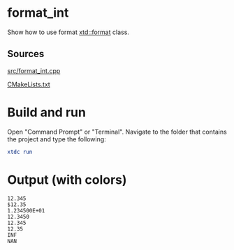 # format_int

Show how to use format [xtd::format](../../../../src/xtd.core/include/xtd/format.h) class.

## Sources

[src/format_int.cpp](src/format_int.cpp)

[CMakeLists.txt](CMakeLists.txt)

# Build and run

Open "Command Prompt" or "Terminal". Navigate to the folder that contains the project and type the following:

```cmake
xtdc run
```

# Output (with colors)

```
12.345
$12.35
1.234500E+01
12.3450
12.345
12.35
INF
NAN
```


